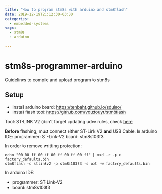 ```yaml
---
title: "How to program stm8s with arduino and stm8flash"
date: 2019-12-19T21:12:30-03:00
categories:
  - embedded-systems
tags:
  - stm8s
  - arduino
  
---
```


# stm8s-programmer-arduino
Guidelines to compile and upload program to stm8s

## Setup

* Install arduino board: https://tenbaht.github.io/sduino/
* Install flash tool: https://github.com/vdudouyt/stm8flash

Tool: ST-LINK V2 (don't forget updating udev rules, check [here](https://tenbaht.github.io/sduino/usage/manual-install/)

**Before** flashing, must connect either ST-Link V2 **and** USB Cable.
In arduino IDE: programmer: ST-Link-V2 board: stm8s103f3


In order to remove writting protection:
```shell
echo "00 00 ff 00 ff 00 ff 00 ff 00 ff" | xxd -r -p > factory_defaults.bin
stm8flash -c stlinkv2 -p stm8s103?3 -s opt -w factory_defaults.bin
```

In arduino IDE:
- programmer: ST-Link-V2
- board: stm8s103f3

##
